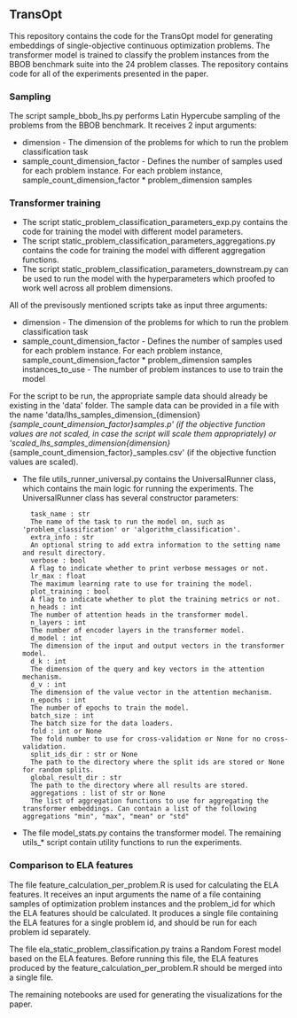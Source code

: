 

## TransOpt

This repository contains the code for the TransOpt model for generating embeddings of single-objective continuous optimization problems.
The transformer model is trained to classify the problem instances from the BBOB benchmark suite into the 24 problem classes.
The repository contains code for all of the experiments presented in the paper. 

### Sampling
The script sample_bbob_lhs.py performs Latin Hypercube sampling of the problems from the BBOB benchmark. It receives 2 input arguments:
- dimension - The dimension of the problems for which to run the problem classification task
- sample_count_dimension_factor - Defines the number of samples used for each problem instance. For each problem instance, sample_count_dimension_factor * problem_dimension samples 

### Transformer training

- The script static_problem_classification_parameters_exp.py contains the code for training the model with different model parameters.
- The script static_problem_classification_parameters_aggregations.py contains the code for training the model with different aggregation functions.
- The script static_problem_classification_parameters_downstream.py can be used to run the model with the hyperparameters which proofed to work well across all problem dimensions.

All of the previsously mentioned scripts take as input three arguments: 
- dimension - The dimension of the problems for which to run the problem classification task
- sample_count_dimension_factor - Defines the number of samples used for each problem instance. For each problem instance, sample_count_dimension_factor * problem_dimension samples 
instances_to_use - The number of problem instances to use to train the model

For the script to be run, the appropriate sample data should already be existing in the 'data' folder. The sample data can be provided in a file with the name 'data/lhs_samples_dimension_{dimension}_{sample_count_dimension_factor}_samples.p' (if the objective function values are not scaled, in case the script will scale them appropriately) or 'scaled_lhs_samples_dimension_{dimension}_{sample_count_dimension_factor}_samples.csv' (if the objective function values are scaled).


- The file utils_runner_universal.py contains the UniversalRunner class, which contains the main logic for running the experiments. The UniversalRunner class has several constructor parameters:

        task_name : str
        The name of the task to run the model on, such as 'problem_classification' or 'algorithm_classification'.
        extra_info : str
        An optional string to add extra information to the setting name and result directory.
        verbose : bool
        A flag to indicate whether to print verbose messages or not.
        lr_max : float
        The maximum learning rate to use for training the model.
        plot_training : bool
        A flag to indicate whether to plot the training metrics or not.
        n_heads : int
        The number of attention heads in the transformer model.
        n_layers : int
        The number of encoder layers in the transformer model.
        d_model : int
        The dimension of the input and output vectors in the transformer model.
        d_k : int
        The dimension of the query and key vectors in the attention mechanism.
        d_v : int
        The dimension of the value vector in the attention mechanism.
        n_epochs : int
        The number of epochs to train the model.
        batch_size : int
        The batch size for the data loaders.
        fold : int or None
        The fold number to use for cross-validation or None for no cross-validation.
        split_ids_dir : str or None
        The path to the directory where the split ids are stored or None for random splits.
        global_result_dir : str
        The path to the directory where all results are stored.
        aggregations : list of str or None
        The list of aggregation functions to use for aggregating the transformer embeddings. Can contain a list of the following aggregations "min", "max", "mean" or "std"


- The file model_stats.py contains the transformer model. The remaining utils_* script contain utility functions to run the experiments.

### Comparison to ELA features

The file feature_calculation_per_problem.R is used for calculating the ELA features. It receives an input arguments the name of a file containing samples of optimization problem instances and the problem_id for which the ELA features should be calculated. It produces a single file containing the ELA features for a single problem id, and should be run for each problem id separately.

The file ela_static_problem_classification.py trains a Random Forest model based on the ELA features. Before running this file, the ELA features produced by the feature_calculation_per_problem.R should be merged into a single file.

The remaining notebooks are used for generating the visualizations for the paper.





